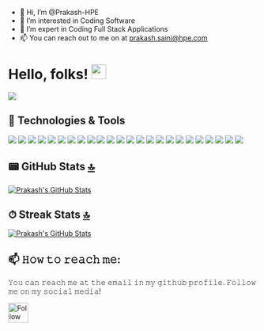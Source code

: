 - 👋 Hi, I’m @Prakash-HPE
- 👀 I’m interested in Coding Software
- 🌱 I’m expert in Coding Full Stack Applications
- 📫 You can reach out to me on at prakash.saini@hpe.com


# Hello, folks! <img src="https://raw.githubusercontent.com/MartinHeinz/MartinHeinz/master/wave.gif" width="30px">

![](https://komarev.com/ghpvc/?username=Prakash-sa&color=dc143c)

## 🔧 Technologies & Tools
![](https://img.shields.io/badge/Go-239120?style=for-the-badge&logo=Go&logoColor=white)
![](https://img.shields.io/badge/Prometheus-E95420?style=for-the-badge&logo=Prometheus&logoColor=white)
![](https://img.shields.io/badge/Grafana-E95420?style=for-the-badge&logo=Grafana&logoColor=white)
![](https://img.shields.io/badge/AWS-43853D?style=for-the-badge&logo=AWS&logoColor=white)
![](https://img.shields.io/badge/React-20232A?style=for-the-badge&logo=react&logoColor=61DAFB)
![](https://img.shields.io/badge/Redux-593D88?style=for-the-badge&logo=redux&logoColor=white)
![](https://img.shields.io/badge/Kafka-100000?style=for-the-badge&logo=kafka&logoColor=white)
![](https://img.shields.io/badge/Docker-121011?style=for-the-badge&logo=Docker&logoColor=white)
![](https://img.shields.io/badge/C%2B%2B-00599C?style=for-the-badge&logo=c%2B%2B&logoColor=white)
![](https://img.shields.io/badge/Java-ED8B00?style=for-the-badge&logo=java&logoColor=white)
![](https://img.shields.io/badge/MySQL-00000F?style=for-the-badge&logo=mysql&logoColor=white)
![](https://img.shields.io/badge/MongoDB-4EA94B?style=for-the-badge&logo=mongodb&logoColor=white)
![](https://img.shields.io/badge/Postgres-007ACC?style=for-the-badge&logo=postgres&logoColor=white)
![](https://img.shields.io/badge/JavaScript-F7DF1E?style=for-the-badge&logo=javascript&logoColor=black)
![](https://img.shields.io/badge/TypeScript-007ACC?style=for-the-badge&logo=typescript&logoColor=white)
![](https://img.shields.io/badge/Python-3776AB?style=for-the-badge&logo=python&logoColor=white)
![](https://img.shields.io/badge/HTML-239120?style=for-the-badge&logo=html5&logoColor=white)
![](https://img.shields.io/badge/CSS-239120?&style=for-the-badge&logo=css3&logoColor=white)
![](https://img.shields.io/badge/Tailwind_CSS-38B2AC?style=for-the-badge&logo=tailwind-css&logoColor=white)
![](https://img.shields.io/badge/Shell_Script-121011?style=for-the-badge&logo=gnu-bash&logoColor=white)
![](https://img.shields.io/badge/Node.js-43853D?style=for-the-badge&logo=node.js&logoColor=white)
![](https://img.shields.io/badge/Flask-000000?style=for-the-badge&logo=flask&logoColor=white)
![](https://img.shields.io/badge/GitHub-100000?style=for-the-badge&logo=github&logoColor=white)
![](https://img.shields.io/badge/Ubuntu-E95420?style=for-the-badge&logo=ubuntu&logoColor=white)

## 📟 GitHub Stats [🔝](#welcome-badges-4-readmemd-profile)

<a href="https://github.com/Prakash-sa/Prakash-sa">
  <img align="center" src="https://github-readme-stats.vercel.app/api?username=Prakash-sa&show_icons=true&line_height=27&count_private=true&title_color=ffffff&text_color=c9cacc&icon_color=2bbc8a&bg_color=1d1f21" alt="Prakash's GitHub Stats" />
</a>


## ⏱ Streak Stats [🔝](#welcome-badges-4-readmemd-profile)

<a href="https://github.com/Prakash-sa/Prakash-sa">
  <img align="center" src="https://github-readme-streak-stats.herokuapp.com/?user=Prakash-sa" alt="Prakash's GitHub Stats" />
</a>




## 📫 𝙷𝚘𝚠 𝚝𝚘 𝚛𝚎𝚊𝚌𝚑 𝚖𝚎:
𝚈𝚘𝚞 𝚌𝚊𝚗 𝚛𝚎𝚊𝚌𝚑 𝚖𝚎 𝚊𝚝 𝚝𝚑𝚎 𝚎𝚖𝚊𝚒𝚕 𝚒𝚗 𝚖𝚢 𝚐𝚒𝚝𝚑𝚞𝚋 𝚙𝚛𝚘𝚏𝚒𝚕𝚎. 𝙵𝚘𝚕𝚕𝚘𝚠 𝚖𝚎 𝚘𝚗 𝚖𝚢 𝚜𝚘𝚌𝚒𝚊𝚕 𝚖𝚎𝚍𝚒𝚊!

[<img src="https://raw.githubusercontent.com/Raymo111/Raymo111/master/socials/linkedin.png" height="40em" align="center" alt="Follow Prakash on LinkedIn" title="Follow Prakash on Linkedin"/>](https://www.linkedin.com/in/prakash-saini-025446166/)
